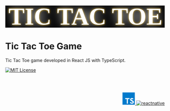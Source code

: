 ![Logo](docs/logo.png)

# Tic Tac Toe Game

Tic Tac Toe game developed in React JS with TypeScript.

[![MIT License](https://img.shields.io/badge/License-MIT-green.svg)](https://choosealicense.com/licenses/mit/)

<br/>
<br/>

<p align="end">
<a href="https://www.typescriptlang.org/" target="_blank" rel="noreferrer">
        <img src="https://raw.githubusercontent.com/devicons/devicon/master/icons/typescript/typescript-original.svg"
            alt="typescript" width="40" height="40" /> </a>
<a href="https://reactnative.dev/" target="_blank" rel="noreferrer">
        <img src="https://reactnative.dev/img/header_logo.svg" alt="reactnative" width="40" height="40" /> </a>
</p>